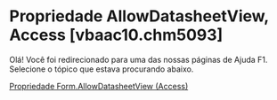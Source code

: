 
# Propriedade AllowDatasheetView, Access [vbaac10.chm5093]

Olá! Você foi redirecionado para uma das nossas páginas de Ajuda F1. Selecione o tópico que estava procurando abaixo.

[Propriedade Form.AllowDatasheetView (Access)](http://msdn.microsoft.com/library/81796b90-94dd-cd27-3613-a2050e2bce21%28Office.15%29.aspx)
